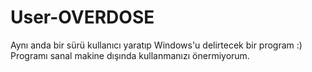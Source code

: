 # User-OVERDOSE
Aynı anda bir sürü kullanıcı yaratıp Windows'u delirtecek bir program :)
Programı sanal makine dışında kullanmanızı önermiyorum.

